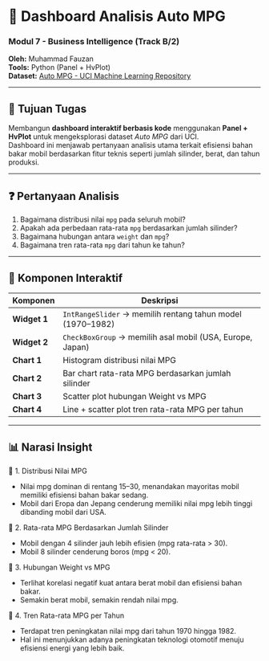 # 🚗 Dashboard Analisis Auto MPG
### Modul 7 - Business Intelligence (Track B/2)
**Oleh:** Muhammad Fauzan  
**Tools:** Python (Panel + HvPlot)  
**Dataset:** [Auto MPG - UCI Machine Learning Repository](https://archive.ics.uci.edu/dataset/9/auto+mpg)

---

## 🎯 Tujuan Tugas
Membangun **dashboard interaktif berbasis kode** menggunakan **Panel + HvPlot** untuk mengeksplorasi dataset *Auto MPG* dari UCI.  
Dashboard ini menjawab pertanyaan analisis utama terkait efisiensi bahan bakar mobil berdasarkan fitur teknis seperti jumlah silinder, berat, dan tahun produksi.

---

## ❓ Pertanyaan Analisis
1. Bagaimana distribusi nilai `mpg` pada seluruh mobil?  
2. Apakah ada perbedaan rata-rata `mpg` berdasarkan jumlah silinder?  
3. Bagaimana hubungan antara `weight` dan `mpg`?  
4. Bagaimana tren rata-rata `mpg` dari tahun ke tahun?

---

## 🧩 Komponen Interaktif
| Komponen | Deskripsi |
|-----------|------------|
| **Widget 1** | `IntRangeSlider` → memilih rentang tahun model (1970–1982) |
| **Widget 2** | `CheckBoxGroup` → memilih asal mobil (USA, Europe, Japan) |
| **Chart 1** | Histogram distribusi nilai MPG |
| **Chart 2** | Bar chart rata-rata MPG berdasarkan jumlah silinder |
| **Chart 3** | Scatter plot hubungan Weight vs MPG |
| **Chart 4** | Line + scatter plot tren rata-rata MPG per tahun |

---

## 📊 Narasi Insight
📍 1. Distribusi Nilai MPG
- Nilai mpg dominan di rentang 15–30, menandakan mayoritas mobil memiliki efisiensi bahan bakar sedang.
- Mobil dari Eropa dan Jepang cenderung memiliki nilai mpg lebih tinggi dibanding mobil dari USA.

📍 2. Rata-rata MPG Berdasarkan Jumlah Silinder
- Mobil dengan 4 silinder jauh lebih efisien (mpg rata-rata > 30).
- Mobil 8 silinder cenderung boros (mpg < 20).

📍 3. Hubungan Weight vs MPG
- Terlihat korelasi negatif kuat antara berat mobil dan efisiensi bahan bakar.
- Semakin berat mobil, semakin rendah nilai mpg.

📍 4. Tren Rata-rata MPG per Tahun
- Terdapat tren peningkatan nilai mpg dari tahun 1970 hingga 1982.
- Hal ini menunjukkan adanya peningkatan teknologi otomotif menuju efisiensi energi yang lebih baik.
